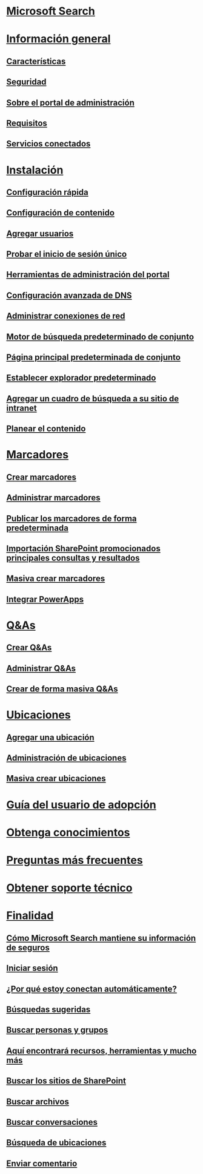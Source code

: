 # [Microsoft Search](microsoft-search.md)
# [Información general](why-microsoft-search.md)
## [Características](features.md)
## [Seguridad](security.md)
## [Sobre el portal de administración](about-the-admin-portal.md)
## [Requisitos](requirements.md)
## [Servicios conectados](connected-services.md)
# [Instalación](set-up-microsoft-search.md)
## [Configuración rápida](quick-set-up.md)
## [Configuración de contenido](content-settings.md)
## [Agregar usuarios](add-users.md)
## [Probar el inicio de sesión único](test-single-sign-on.md)
## [Herramientas de administración del portal](admin-portal-tools.md)
## [Configuración avanzada de DNS](advanced-dns-configuration.md)
## [Administrar conexiones de red](manage-network-connections.md)
## [Motor de búsqueda predeterminado de conjunto](set-default-search-engine.md)
## [Página principal predeterminada de conjunto](set-default-homepage.md)
## [Establecer explorador predeterminado](set-default-browser.md)
## [Agregar un cuadro de búsqueda a su sitio de intranet](add-a-search-box-to-your-intranet-site.md)
## [Planear el contenido](plan-your-content.md)
# [Marcadores](create-and-manage-bookmarks.md)
## [Crear marcadores](create-bookmarks.md)
## [Administrar marcadores](manage-bookmarks.md)
## [Publicar los marcadores de forma predeterminada](publish-default-bookmarks.md)
## [Importación SharePoint promocionados principales consultas y resultados](import-sharepoint-promoted-results-and-top-queries.md)
## [Masiva crear marcadores](bulk-create-bookmarks.md)
## [Integrar PowerApps](integrate-powerapps.md)
# [Q&As](create-and-manage-qas.md)
## [Crear Q&As](create-qas.md)
## [Administrar Q&As](manage-qas.md)
## [Crear de forma masiva Q&As](bulk-create-qas.md)
# [Ubicaciones](locations.md)
## [Agregar una ubicación](add-a-location.md)
## [Administración de ubicaciones](manage-locations.md)
## [Masiva crear ubicaciones](bulk-create-locations.md)
# [Guía del usuario de adopción](user-adoption-guide.md)
# [Obtenga conocimientos](get-insights.md)
# [Preguntas más frecuentes](faqs.md)
# [Obtener soporte técnico](get-support.md)
# [Finalidad](use/about-microsoft-search.md)
## [Cómo Microsoft Search mantiene su información de seguros](use/how-microsoft-search-keeps-your-info-secure.md)
## [Iniciar sesión](use/sign-in.md)
## [¿Por qué estoy conectan automáticamente?](use/why-am-i-automatically-signed-in.md)
## [Búsquedas sugeridas](use/suggested-searches.md)
## [Buscar personas y grupos](use/find-people-and-groups.md)
## [Aquí encontrará recursos, herramientas y mucho más](use/find-resources-tools-and-more.md)
## [Buscar los sitios de SharePoint](use/find-sharepoint-sites.md)
## [Buscar archivos](use/find-files.md)
## [Buscar conversaciones](use/find-conversations.md)
## [Búsqueda de ubicaciones](use/find-locations.md)
## [Enviar comentario](use/send-feedback.md)